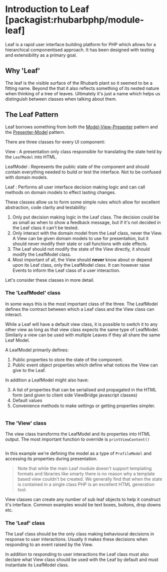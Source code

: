 Introduction to Leaf  [packagist:rhubarbphp/module-leaf]
====================

Leaf is a rapid user interface building platform for PHP which allows for a hierarchical componentised approach.
It has been designed with testing and extensibility as a primary goal.

## Why 'Leaf'

The leaf is the visible surface of the Rhubarb plant so it seemed to be a fitting name. Beyond the
that it also reflects something of its nested nature when thinking of a tree of leaves. Ultimately
it's just a name which helps us distinguish between classes when talking about them.

## The Leaf Pattern

Leaf borrows something from both the
[Model-View-Presenter](http://martinfowler.com/eaaDev/uiArchs.html#Model-view-presentermvp) pattern and the
[Presenter-Model](http://martinfowler.com/eaaDev/PresentationModel.html) pattern.

There are three classes for every UI component:

View
:   A presentation only class responsible for translating the state held by the `LeafModel` into HTML.

LeafModel
:   Represents the public state of the component and should contain everything needed to build or test the interface.
    Not to be confused with domain models.

Leaf
:   Performs all user interface decision making logic and can call methods on domain models to effect lasting changes.

These classes allow us to form some simple rules which allow for excellent abstraction, code clarity and testability:

1. Only put decision making logic in the Leaf class. The decision could be as small as when to show a feedback
message, but if it's not decided in the Leaf class it can't be tested.
2. Only interact with the domain model from the Leaf class, never the View. A View can be given domain models to
use for presentation, but it should never modify their state or call functions with side effects.
3. The Leaf should not modify the state of the View directly, it should modify the LeafModel class.
4. Most important of all, the View should **never** know about or depend upon its Leaf class, only the LeafModel class.
It can however raise Events to inform the Leaf class of a user interaction.

Let's consider these classes in more detail.

### The 'LeafModel' class

In some ways this is the most important class of the three. The LeafModel defines the contract between which
a Leaf class and the View class can interact.

While a Leaf will have a default view class, it is possible to switch it to any other view as long as that view
class expects the same type of LeafModel. Similarly a view can be used with multiple Leaves if they all share the
same Leaf Model.

A LeafModel primarily defines:

1. Public properties to store the state of the component.
2. Public event object properties which define what notices the View can give to the Leaf.

In addition a LeafModel might also have:

3. A list of properties that can be serialised and propagated in the HTML form (and given to client side
ViewBridge javascript classes)
4. Default values
5. Convenience methods to make settings or getting properties simpler.

``` php file[examples/HelloWorld/HelloWorldModel.php] lines[6] demo[examples/HelloWorld/HelloWorld]
```

### The 'View' class

The view class transforms the LeafModel and its properties into HTML output. The most important function to
override is `printViewContent()`

``` php file[examples/HelloWorld/HelloWorldView.php] lines[6] demo[examples/HelloWorld/HelloWorld]
```

In this example we're defining the model as a type of `ProfileModel` and accessing its properties during
presentation.

> Note that while the main Leaf module doesn't support templating formats and libraries like smarty there is
> no reason why a template based view couldn't be created. We generally find that when the state is contained
> in a single class PHP is an excellent HTML generation tool.

View classes can create any number of sub leaf objects to help it construct it's interface. Common examples would
be text boxes, buttons, drop downs etc.

### The 'Leaf' class

The Leaf class should be the only class making behavioural decisions in response to user interactions. Usually
it makes these decisions when responding to an event raised by the View.

In addition to responding to user interactions the Leaf class must also declare what View class should be used
with the Leaf by default and must instantiate its LeafModel class.

``` php file[examples/HelloWorld/HelloWorld.php] lines[6] demo[examples/HelloWorld/HelloWorld]
```
